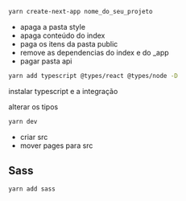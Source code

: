 ```bash
yarn create-next-app nome_do_seu_projeto
```
* apaga a pasta style
* apaga conteúdo do index
* paga os itens da pasta public
* remove as dependencias do index e do _app
 * pagar pasta api


```bash
yarn add typescript @types/react @types/node -D 
```
instalar typescript e a integração

alterar os tipos

```bash
yarn dev
```
* criar src
* mover pages para src

## Sass
```bash
yarn add sass
```